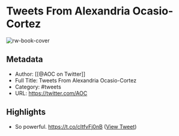 # Tweets From Alexandria Ocasio-Cortez

![rw-book-cover](https://pbs.twimg.com/profile_images/923274881197895680/AbHcStkl.jpg)

## Metadata
- Author: [[@AOC on Twitter]]
- Full Title: Tweets From Alexandria Ocasio-Cortez
- Category: #tweets
- URL: https://twitter.com/AOC

## Highlights
- So powerful. https://t.co/cItfvFj0nB ([View Tweet](https://twitter.com/AOC/status/1162212337517879297))
